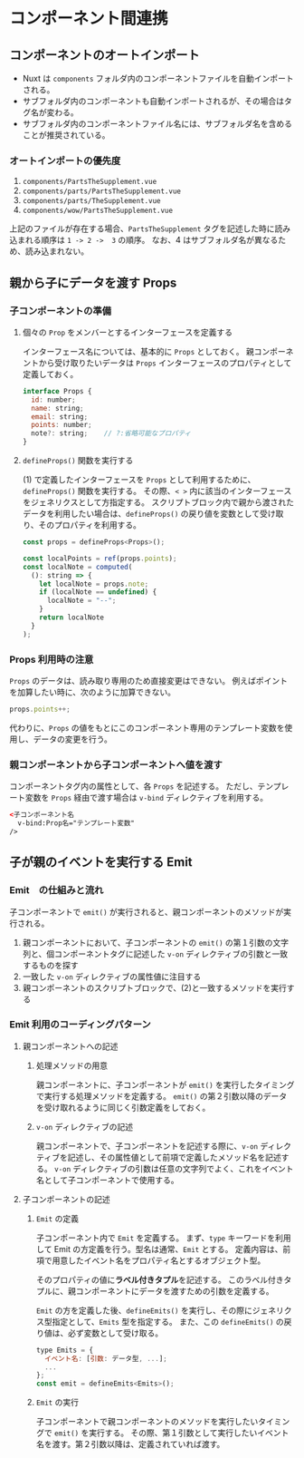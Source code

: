 # コンポーネント間連携

## コンポーネントのオートインポート

- Nuxt は `components` フォルダ内のコンポーネントファイルを自動インポートされる。
- サブフォルダ内のコンポーネントも自動インポートされるが、その場合はタグ名が変わる。
- サブフォルダ内のコンポーネントファイル名には、サブフォルダ名を含めることが推奨されている。

### オートインポートの優先度

1. `components/PartsTheSupplement.vue`
2. `components/parts/PartsTheSupplement.vue`
3. `components/parts/TheSupplement.vue`
4. `components/wow/PartsTheSupplement.vue`

上記のファイルが存在する場合、`PartsTheSupplement` タグを記述した時に読み込まれる順序は `1 -> 2 ->  3` の順序。
なお、4 はサブフォルダ名が異なるため、読み込まれない。

## 親から子にデータを渡す Props

### 子コンポーネントの準備

1. 個々の `Prop` をメンバーとするインターフェースを定義する

    インターフェース名については、基本的に `Props` としておく。
    親コンポーネントから受け取りたいデータは `Props` インターフェースのプロパティとして定義しておく。

    ```js
    interface Props {
      id: number;
      name: string;
      email: string;
      points: number;
      note?: string;    // ?:省略可能なプロパティ
    }    
    ```

2. `defineProps()` 関数を実行する

    (1) で定義したインターフェースを `Props` として利用するために、`defineProps()` 関数を実行する。
    その際、`< >` 内に該当のインターフェースをジェネリクスとして方指定する。
    スクリプトブロック内で親から渡されたデータを利用したい場合は、`defineProps()` の戻り値を変数として受け取り、そのプロパティを利用する。

    ```js
    const props = defineProps<Props>();

    const localPoints = ref(props.points);
    const localNote = computed(
      (): string => {
        let localNote = props.note;
        if (localNote == undefined) {
          localNote = "--";
        }
        return localNote
      }
    );
    ```

### Props 利用時の注意

`Props` のデータは、読み取り専用のため直接変更はできない。
例えばポイントを加算したい時に、次のように加算できない。

```js
props.points++;
```

代わりに、`Props` の値をもとにこのコンポーネント専用のテンプレート変数を使用し、データの変更を行う。

### 親コンポーネントから子コンポーネントへ値を渡す

コンポーネントタグ内の属性として、各 `Props` を記述する。
ただし、テンプレート変数を `Props` 経由で渡す場合は `v-bind` ディレクティブを利用する。

```html
<子コンポーネント名
  v-bind:Prop名="テンプレート変数"
/>
```

## 子が親のイベントを実行する Emit

### Emit　の仕組みと流れ

子コンポーネントで `emit()` が実行されると、親コンポーネントのメソッドが実行される。

1. 親コンポーネントにおいて、子コンポーネントの `emit()` の第１引数の文字列と、個コンポーネントタグに記述した `v-on` ディレクティブの引数と一致するものを探す
2. 一致した `v-on` ディレクティブの属性値に注目する
3. 親コンポーネントのスクリプトブロックで、(2)と一致するメソッドを実行する

### Emit 利用のコーディングパターン

1. 親コンポーネントへの記述
   1. 処理メソッドの用意

      親コンポーネントに、子コンポーネントが `emit()` を実行したタイミングで実行する処理メソッドを定義する。
      `emit()` の第２引数以降のデータを受け取れるように同じく引数定義をしておく。

   2. `v-on` ディレクティブの記述

      親コンポーネントで、子コンポーネントを記述する際に、`v-on` ディレクティブを記述し、その属性値として前項で定義したメソッド名を記述する。
      `v-on` ディレクティブの引数は任意の文字列でよく、これをイベント名として子コンポーネントで使用する。

2. 子コンポーネントの記述
   1. `Emit` の定義

      子コンポーネント内で `Emit` を定義する。
      まず、`type` キーワードを利用して Emit の方定義を行う。型名は通常、`Emit` とする。
      定義内容は、前項で用意したイベント名をプロパティ名とするオブジェクト型。

      そのプロパティの値に**ラベル付きタプル**を記述する。
      このラベル付きタプルに、親コンポーネントにデータを渡すための引数を定義する。

      `Emit` の方を定義した後、`defineEmits()` を実行し、その際にジェネリクス型指定として、`Emits` 型を指定する。
      また、この `defineEmits()` の戻り値は、必ず変数として受け取る。

      ```js
      type Emits = {
        イベント名: [引数: データ型, ...];
        ...
      };
      const emit = defineEmits<Emits>();
      ```

   2. `Emit` の実行

      子コンポーネントで親コンポーネントのメソッドを実行したいタイミングで `emit()` を実行する。
      その際、第１引数として実行したいイベント名を渡す。第２引数以降は、定義されていれば渡す。
